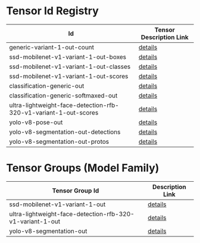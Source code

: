 # Tensor Id Registry

|Id | Tensor Description Link |
|---|---                 |
|generic-variant-1-out-count | [details](/tensors/generic-variant-1-out-count.md) |
|ssd-mobilenet-v1-variant-1-out-boxes | [details](/tensors/ssd-mobilenet-v1-variant-1-out-boxes.md) |
|ssd-mobilenet-v1-variant-1-out-classes | [details](/tensors/ssd-mobilenet-v1-variant-1-out-classes.md) |
|ssd-mobilenet-v1-variant-1-out-scores | [details](/tensors/ssd-mobilenet-v1-variant-1-out-scores.md) |
|classification-generic-out | [details](/tensors/classification-generic-out.md) |
|classification-generic-softmaxed-out | [details](/tensors/classification-generic-softmaxed-out.md) |
|ultra-lightweight-face-detection-rfb-320-v1-variant-1-out-scores | [details](/tensors/ultra-lightweight-face-detection-rfb-320-v1-variant-1-out-scores.md) |
|yolo-v8-pose-out | [details](/tensors/yolo-v8-pose-out.md) |
|yolo-v8-segmentation-out-detections | [details](/tensors/yolo-v8-segmentation-out-detections.md) |
|yolo-v8-segmentation-out-protos | [details](/tensors/yolo-v8-segmentation-out-protos.md) |

# Tensor Groups (Model Family)

|Tensor Group Id  | Description Link |
|---              |---               |
|ssd-mobilenet-v1-variant-1-out | [details](/tensor-groups/ssd-mobilenet-v1-variant-1-out.md) |
|ultra-lightweight-face-detection-rfb-320-v1-variant-1-out | [details](/tensor-groups/ultra-lightweight-face-detection-rfb-320-v1-variant-1-out.md) |
|yolo-v8-segmentation-out | [details](/tensor-groups/yolo-v8-segmentation-out.md) |
